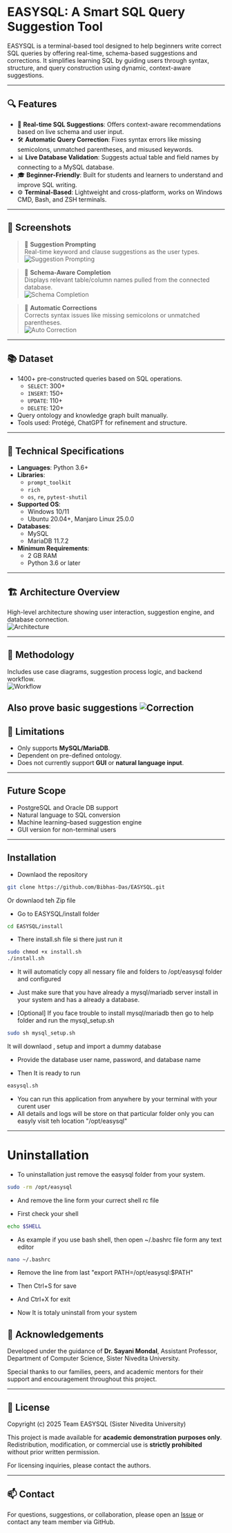 # EASYSQL: A Smart SQL Query Suggestion Tool

EASYSQL is a terminal-based tool designed to help beginners write correct SQL queries by offering real-time, schema-based suggestions and corrections. It simplifies learning SQL by guiding users through syntax, structure, and query construction using dynamic, context-aware suggestions.

---

## 🔍 Features

- 🧠 **Real-time SQL Suggestions**: Offers context-aware recommendations based on live schema and user input.
- 🛠 **Automatic Query Correction**: Fixes syntax errors like missing semicolons, unmatched parentheses, and misused keywords.
- 📊 **Live Database Validation**: Suggests actual table and field names by connecting to a MySQL database.
- 🎓 **Beginner-Friendly**: Built for students and learners to understand and improve SQL writing.
- ⚙️ **Terminal-Based**: Lightweight and cross-platform, works on Windows CMD, Bash, and ZSH terminals.

---

## 📸 Screenshots

> 📌 **Suggestion Prompting**  
Real-time keyword and clause suggestions as the user types.  
![Suggestion Prompting](Images/detect_exack_words.png)

> 📌 **Schema-Aware Completion**  
Displays relevant table/column names pulled from the connected database.  
![Schema Completion](Images/fifth.png)

> 📌 **Automatic Corrections**  
Corrects syntax issues like missing semicolons or unmatched parentheses.  
![Auto Correction](Images/correction_img.png)

---

## 📚 Dataset

- 1400+ pre-constructed queries based on SQL operations.
  - `SELECT`: 300+  
  - `INSERT`: 150+  
  - `UPDATE`: 110+  
  - `DELETE`: 120+  
- Query ontology and knowledge graph built manually.
- Tools used: Protégé, ChatGPT for refinement and structure.

---

## 🧪 Technical Specifications

- **Languages**: Python 3.6+
- **Libraries**:
  - `prompt_toolkit`
  - `rich`
  - `os`, `re`, `pytest-shutil`
- **Supported OS**:
  - Windows 10/11
  - Ubuntu 20.04+, Manjaro Linux 25.0.0
- **Databases**:
  - MySQL
  - MariaDB 11.7.2
- **Minimum Requirements**:
  - 2 GB RAM
  - Python 3.6 or later

---

## 🏗 Architecture Overview

High-level architecture showing user interaction, suggestion engine, and database connection.  
![Architecture](Images/use_case.png)

---

## 🧩 Methodology

Includes use case diagrams, suggestion process logic, and backend workflow.  
![Workflow](Images/overal_steps..png)

Also prove basic suggestions 
![Correction](Images/correction.png)
---

## 🧱 Limitations

- Only supports **MySQL/MariaDB**.
- Dependent on pre-defined ontology.
- Does not currently support **GUI** or **natural language input**.

---

##  Future Scope

- PostgreSQL and Oracle DB support
- Natural language to SQL conversion
- Machine learning–based suggestion engine
- GUI version for non-terminal users

---


##  Installation

* Downlaod the repository

```bash
git clone https://github.com/Bibhas-Das/EASYSQL.git
```

Or downlaod teh Zip file

* Go to EASYSQL/install folder

```bash
cd EASYSQL/install
```

* There install.sh file si there just run it

```bash
sudo chmod +x install.sh
./install.sh
```

* It will automaticly copy all nessary file and folders to /opt/easysql folder  and configured

* Just make sure that you have already a mysql/mariadb server install in your system and has a already a database.

* [Optional] If you face trouble to install mysql/mariadb then go to help folder and run the mysql_setup.sh

```bash
sudo sh mysql_setup.sh
```
It will downlaod , setup and import a dummy database

* Provide the database user name, password, and database name

* Then It is ready to run

```bash
easysql.sh
```

* You can run this application from anywhere by your terminal with your curent user
* All details and logs will be store on that particular folder only you can easyly visit teh location "/opt/easysql"
---

#  Uninstallation

* To uninstallation just remove the easysql folder from your system. 

```bash
sudo -rm /opt/easysql
```

* And remove the line form your currect shell rc file

 
 - First check your shell 
 ```bash
 echo $SHELL
 ``` 
- As example if you use bash shell, then open ~/.bashrc file form any text editor

```bash
nano ~/.bashrc
```

- Remove the line from last "export PATH=/opt/easysql:$PATH"

- Then Ctrl+S for save
- And Ctrl+X for exit

* Now It is totaly uninstall from your system



## 🙏 Acknowledgements

Developed under the guidance of **Dr. Sayani Mondal**, Assistant Professor, Department of Computer Science, Sister Nivedita University.

Special thanks to our families, peers, and academic mentors for their support and encouragement throughout this project.

---

## 📄 License

Copyright (c) 2025 Team EASYSQL (Sister Nivedita University)

This project is made available for **academic demonstration purposes only**.  
Redistribution, modification, or commercial use is **strictly prohibited** without prior written permission.

For licensing inquiries, please contact the authors.


---

## 📫 Contact

For questions, suggestions, or collaboration, please open an [Issue](https://github.com/yourusername/EASYSQL/issues) or contact any team member via GitHub.

